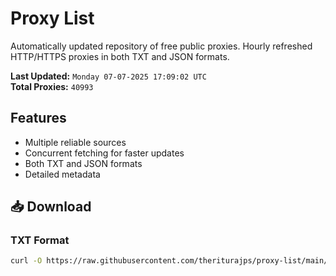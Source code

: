 # Proxy List

Automatically updated repository of free public proxies. Hourly refreshed HTTP/HTTPS proxies in both TXT and JSON formats.

**Last Updated:** `Monday 07-07-2025 17:09:02 UTC`  
**Total Proxies:** `40993`

## Features
- Multiple reliable sources
- Concurrent fetching for faster updates
- Both TXT and JSON formats
- Detailed metadata

## 📥 Download

### TXT Format
```bash
curl -O https://raw.githubusercontent.com/theriturajps/proxy-list/main/proxies.txt